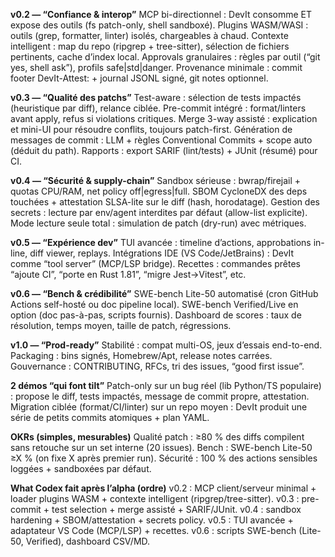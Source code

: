 **v0.2 — “Confiance & interop”**
MCP bi-directionnel : DevIt consomme ET expose des outils (fs patch-only, shell sandboxé).
Plugins WASM/WASI : outils (grep, formatter, linter) isolés, chargeables à chaud.
Contexte intelligent : map du repo (ripgrep + tree-sitter), sélection de fichiers pertinents, cache d’index local.
Approvals granulaires : règles par outil (“git yes, shell ask”), profils safe|std|danger.
Provenance minimale : commit footer DevIt-Attest: <hash> + journal JSONL signé, git notes optionnel.

**v0.3 — “Qualité des patchs”**
Test-aware : sélection de tests impactés (heuristique par diff), relance ciblée.
Pre-commit intégré : format/linters avant apply, refus si violations critiques.
Merge 3-way assisté : explication et mini-UI pour résoudre conflits, toujours patch-first.
Génération de messages de commit : LLM + règles Conventional Commits + scope auto (déduit du path).
Rapports : export SARIF (lint/tests) + JUnit (résumé) pour CI.

**v0.4 — “Sécurité & supply-chain”**
Sandbox sérieuse : bwrap/firejail + quotas CPU/RAM, net policy off|egress|full.
SBOM CycloneDX des deps touchées + attestation SLSA-lite sur le diff (hash, horodatage).
Gestion des secrets : lecture par env/agent interdites par défaut (allow-list explicite).
Mode lecture seule total : simulation de patch (dry-run) avec métriques.

**v0.5 — “Expérience dev”**
TUI avancée : timeline d’actions, approbations in-line, diff viewer, replays.
Intégrations IDE (VS Code/JetBrains) : DevIt comme “tool server” (MCP/LSP bridge).
Recettes : commandes prêtes “ajoute CI”, “porte en Rust 1.81”, “migre Jest→Vitest”, etc.

**v0.6 — “Bench & crédibilité”**
SWE-bench Lite-50 automatisé (cron GitHub Actions self-hosté ou doc pipeline local).
SWE-bench Verified/Live en option (doc pas-à-pas, scripts fournis).
Dashboard de scores : taux de résolution, temps moyen, taille de patch, régressions.

**v1.0 — “Prod-ready”**
Stabilité : compat multi-OS, jeux d’essais end-to-end.
Packaging : bins signés, Homebrew/Apt, release notes carrées.
Gouvernance : CONTRIBUTING, RFCs, tri des issues, “good first issue”.

**2 démos “qui font tilt”**
Patch-only sur un bug réel (lib Python/TS populaire) : propose le diff, tests impactés, message de commit propre, attestation.
Migration ciblée (format/CI/linter) sur un repo moyen : DevIt produit une série de petits commits atomiques + plan YAML.

**OKRs (simples, mesurables)**
Qualité patch : ≥80 % des diffs compilent sans retouche sur un set interne (20 issues).
Bench : SWE-bench Lite-50 ≥X % (on fixe X après premier run).
Sécurité : 100 % des actions sensibles loggées + sandboxées par défaut.

**What Codex fait après l’alpha (ordre)**
v0.2 : MCP client/serveur minimal + loader plugins WASM + contexte intelligent (ripgrep/tree-sitter).
v0.3 : pre-commit + test selection + merge assisté + SARIF/JUnit.
v0.4 : sandbox hardening + SBOM/attestation + secrets policy.
v0.5 : TUI avancée + adaptateur VS Code (MCP/LSP) + recettes.
v0.6 : scripts SWE-bench (Lite-50, Verified), dashboard CSV/MD.
